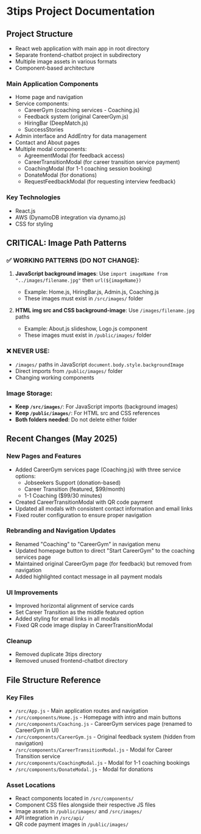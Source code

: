 # 3tips Project Documentation

## Project Structure
- React web application with main app in root directory
- Separate frontend-chatbot project in subdirectory
- Multiple image assets in various formats
- Component-based architecture

### Main Application Components
- Home page and navigation
- Service components:
  - CareerGym (coaching services - Coaching.js)
  - Feedback system (original CareerGym.js)
  - HiringBar (DeepMatch.js)
  - SuccessStories
- Admin interface and AddEntry for data management
- Contact and About pages
- Multiple modal components:
  - AgreementModal (for feedback access)
  - CareerTransitionModal (for career transition service payment)
  - CoachingModal (for 1-1 coaching session booking)
  - DonateModal (for donations)
  - RequestFeedbackModal (for requesting interview feedback)

### Key Technologies
- React.js
- AWS (DynamoDB integration via dynamo.js)
- CSS for styling

## CRITICAL: Image Path Patterns

### ✅ WORKING PATTERNS (DO NOT CHANGE):
1. **JavaScript background images**: Use `import imageName from "../images/filename.jpg"` then `url(${imageName})`
   - Example: Home.js, HiringBar.js, Admin.js, Coaching.js
   - These images must exist in `/src/images/` folder

2. **HTML img src and CSS background-image**: Use `/images/filename.jpg` paths
   - Example: About.js slideshow, Logo.js component  
   - These images must exist in `/public/images/` folder

### ❌ NEVER USE:
- `/images/` paths in JavaScript `document.body.style.backgroundImage`
- Direct imports from `/public/images/` folder
- Changing working components

### Image Storage:
- **Keep `/src/images/`**: For JavaScript imports (background images)
- **Keep `/public/images/`**: For HTML src and CSS references
- **Both folders needed**: Do not delete either folder

## Recent Changes (May 2025)

### New Pages and Features
- Added CareerGym services page (Coaching.js) with three service options:
  - Jobseekers Support (donation-based)
  - Career Transition (featured, $99/month)
  - 1-1 Coaching ($99/30 minutes)
- Created CareerTransitionModal with QR code payment
- Updated all modals with consistent contact information and email links
- Fixed router configuration to ensure proper navigation

### Rebranding and Navigation Updates
- Renamed "Coaching" to "CareerGym" in navigation menu
- Updated homepage button to direct "Start CareerGym" to the coaching services page
- Maintained original CareerGym page (for feedback) but removed from navigation
- Added highlighted contact message in all payment modals

### UI Improvements
- Improved horizontal alignment of service cards
- Set Career Transition as the middle featured option
- Added styling for email links in all modals
- Fixed QR code image display in CareerTransitionModal

### Cleanup
- Removed duplicate 3tips directory
- Removed unused frontend-chatbot directory

## File Structure Reference

### Key Files
- `/src/App.js` - Main application routes and navigation
- `/src/components/Home.js` - Homepage with intro and main buttons
- `/src/components/Coaching.js` - CareerGym services page (renamed to CareerGym in UI)
- `/src/components/CareerGym.js` - Original feedback system (hidden from navigation)
- `/src/components/CareerTransitionModal.js` - Modal for Career Transition service
- `/src/components/CoachingModal.js` - Modal for 1-1 coaching bookings
- `/src/components/DonateModal.js` - Modal for donations

### Asset Locations
- React components located in `/src/components/`
- Component CSS files alongside their respective JS files
- Image assets in `/public/images/` and `/src/images/`
- API integration in `/src/api/`
- QR code payment images in `/public/images/`
